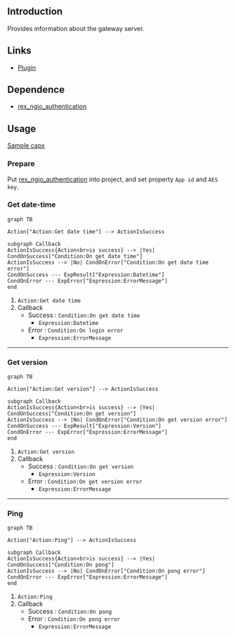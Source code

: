 ## Introduction

Provides information about the gateway server.

## Links

- [Plugin](https://rexrainbow.github.io/C3RexDoc/repo/rex_ngio_gateway.c3addon)

## Dependence

- [rex_ngio_authentication](rex_ngio_authentication.md)

## Usage

[Sample capx](https://1drv.ms/u/s!Am5HlOzVf0kHmAgqX3E_USBI1geg)

### Prepare

Put [rex_ngio_authentication](rex_ngio_authentication.md) into project, and set property `App id` and `AES key`.

### Get date-time

```mermaid
graph TB

Action["Action:Get date time"] --> ActionIsSuccess

subgraph Callback
ActionIsSuccess{Action<br>is success} --> |Yes| CondOnSuccess["Condition:On get date time"]
ActionIsSuccess --> |No| CondOnError["Condition:On get date time error"]
CondOnSuccess --- ExpResult["Expression:Datetime"]
CondOnError --- ExpError["Expression:ErrorMessage"]
end
```

1. `Action:Get date time`
2. Callback
    - Success : `Condition:On get date time`
        - `Expression:Datetime`
    - Error : `Condition:On login error`
        - `Expression:ErrorMessage`

----

### Get version

```mermaid
graph TB

Action["Action:Get version"] --> ActionIsSuccess

subgraph Callback
ActionIsSuccess{Action<br>is success} --> |Yes| CondOnSuccess["Condition:On get version"]
ActionIsSuccess --> |No| CondOnError["Condition:On get version error"]
CondOnSuccess --- ExpResult["Expression:Version"]
CondOnError --- ExpError["Expression:ErrorMessage"]
end
```

1. `Action:Get version`
2. Callback
    - Success : `Condition:On get version`
        - `Expression:Version`
    - Error : `Condition:On get version error`
        - `Expression:ErrorMessage`

----

### Ping

```mermaid
graph TB

Action["Action:Ping"] --> ActionIsSuccess

subgraph Callback
ActionIsSuccess{Action<br>is success} --> |Yes| CondOnSuccess["Condition:On pong"]
ActionIsSuccess --> |No| CondOnError["Condition:On pong error"]
CondOnError --- ExpError["Expression:ErrorMessage"]
end
```

1. `Action:Ping`
2. Callback
    - Success : `Condition:On pong`
    - Error : `Condition:On pong error`
        - `Expression:ErrorMessage`